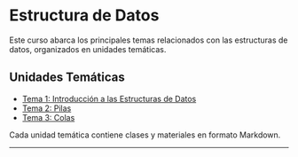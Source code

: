 # Estructura de Datos

Este curso abarca los principales temas relacionados con las estructuras de datos, organizados en unidades temáticas.

## Unidades Temáticas

- [Tema 1: Introducción a las Estructuras de Datos](./Tema%201:%20Introducción%20a%20las%20Estructuras%20de%20Datos)
- [Tema 2: Pilas](./Tema%202:%20Pilas)
- [Tema 3: Colas](./Tema%203:%20Colas)

Cada unidad temática contiene clases y materiales en formato Markdown.

---